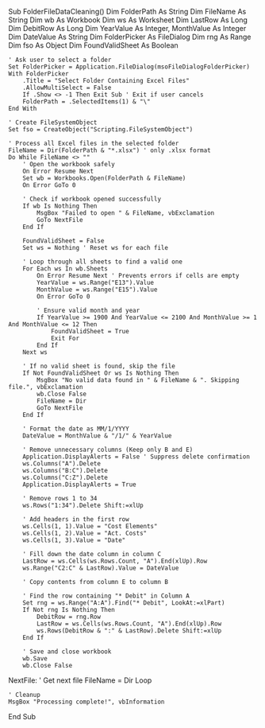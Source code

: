 Sub FolderFileDataCleaning()
    Dim FolderPath As String
    Dim FileName As String
    Dim wb As Workbook
    Dim ws As Worksheet
    Dim LastRow As Long
    Dim DebitRow As Long
    Dim YearValue As Integer, MonthValue As Integer
    Dim DateValue As String
    Dim FolderPicker As FileDialog
    Dim rng As Range
    Dim fso As Object
    Dim FoundValidSheet As Boolean
    
    ' Ask user to select a folder
    Set FolderPicker = Application.FileDialog(msoFileDialogFolderPicker)
    With FolderPicker
        .Title = "Select Folder Containing Excel Files"
        .AllowMultiSelect = False
        If .Show <> -1 Then Exit Sub ' Exit if user cancels
        FolderPath = .SelectedItems(1) & "\"
    End With
    
    ' Create FileSystemObject
    Set fso = CreateObject("Scripting.FileSystemObject")
    
    ' Process all Excel files in the selected folder
    FileName = Dir(FolderPath & "*.xlsx") ' only .xlsx format
    Do While FileName <> ""
        ' Open the workbook safely
        On Error Resume Next
        Set wb = Workbooks.Open(FolderPath & FileName)
        On Error GoTo 0
        
        ' Check if workbook opened successfully
        If wb Is Nothing Then
            MsgBox "Failed to open " & FileName, vbExclamation
            GoTo NextFile
        End If
        
        FoundValidSheet = False
        Set ws = Nothing ' Reset ws for each file
        
        ' Loop through all sheets to find a valid one
        For Each ws In wb.Sheets
            On Error Resume Next ' Prevents errors if cells are empty
            YearValue = ws.Range("E13").Value
            MonthValue = ws.Range("E15").Value
            On Error GoTo 0
            
            ' Ensure valid month and year
            If YearValue >= 1900 And YearValue <= 2100 And MonthValue >= 1 And MonthValue <= 12 Then
                FoundValidSheet = True
                Exit For
            End If
        Next ws

        ' If no valid sheet is found, skip the file
        If Not FoundValidSheet Or ws Is Nothing Then
            MsgBox "No valid data found in " & FileName & ". Skipping file.", vbExclamation
            wb.Close False
            FileName = Dir
            GoTo NextFile
        End If
        
        ' Format the date as MM/1/YYYY
        DateValue = MonthValue & "/1/" & YearValue
        
        ' Remove unnecessary columns (Keep only B and E)
        Application.DisplayAlerts = False ' Suppress delete confirmation
        ws.Columns("A").Delete
        ws.Columns("B:C").Delete
        ws.Columns("C:Z").Delete
        Application.DisplayAlerts = True
        
        ' Remove rows 1 to 34
        ws.Rows("1:34").Delete Shift:=xlUp
        
        ' Add headers in the first row
        ws.Cells(1, 1).Value = "Cost Elements"
        ws.Cells(1, 2).Value = "Act. Costs"
        ws.Cells(1, 3).Value = "Date"

        ' Fill down the date column in column C
        LastRow = ws.Cells(ws.Rows.Count, "A").End(xlUp).Row
        ws.Range("C2:C" & LastRow).Value = DateValue
        
        ' Copy contents from column E to column B
        
        ' Find the row containing "* Debit" in Column A
        Set rng = ws.Range("A:A").Find("* Debit", LookAt:=xlPart)
        If Not rng Is Nothing Then
            DebitRow = rng.Row
            LastRow = ws.Cells(ws.Rows.Count, "A").End(xlUp).Row
            ws.Rows(DebitRow & ":" & LastRow).Delete Shift:=xlUp
        End If
        
        ' Save and close workbook
        wb.Save
        wb.Close False
        
NextFile:
        ' Get next file
        FileName = Dir
    Loop
    
    ' Cleanup
    MsgBox "Processing complete!", vbInformation
End Sub


